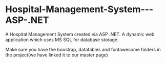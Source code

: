 # Hospital-Management-System---ASP-.NET
A Hospital Management System created via ASP .NET. A dynamic web application which uses MS SQL for database storage. 

Make sure you have the boostrap, datatables and fontawesome folders in the project(we have linked it to our master page)
